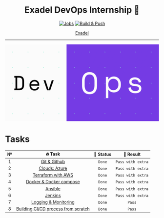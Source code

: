 <div align="center">

# Exadel DevOps Internship 🤘

[![Jobs](https://github.com/kh-elbrus/exadel_practices/actions/workflows/workflow.yml/badge.svg)](https://github.com/kh-elbrus/exadel_practices/actions/workflows/workflow.yml)
[![Build & Push](https://github.com/kh-elbrus/exadel_practices/actions/workflows/docker-image.yml/badge.svg)](https://github.com/kh-elbrus/exadel_practices/actions/workflows/docker-image.yml)

[Exadel](https://exadel.com/)

</div>

---
<div align="center">

![DevOps](./src/devops.gif)

</div>

# Tasks

|   №   |                                          🔥 Task                                          |   👀 Status   |     🚩 Result      |
| :---: | :--------------------------------------------------------------------------------------: | :----------: | :---------------: |
|   1   |                            [Git & Github](./Task1/README.md)                             |    `Done`    | `Pass with extra` |
|   2   |                            [Clouds: Azure](./Task2/README.md)                            |    `Done`    | `Pass with extra` |
|   3   |                         [Terraform with AWS](./Task3/README.md)                          |    `Done`    | `Pass with extra` |
|   4   |                       [Docker & Docker compose](./Task4/README.md)                       |    `Done`    | `Pass with extra` |
|   5   |                               [Ansible](./Task5/README.md)                               |    `Done`    | `Pass with extra` |
|   6   |                               [Jenkins](./Task6/README.md)                               |    `Done`    | `Pass with extra` |
|   7   |                        [Logging & Monitoring](./Task7/README.md)                         |    `Done`    |      `Pass`       |
|   8   | [Building CI/CD process from scratch](https://github.com/kh-elbrus/exadel-final-project) | `Done` |  `Pass`   |
